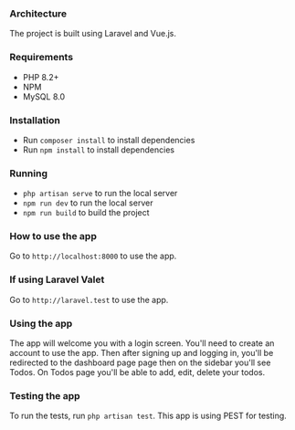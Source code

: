 ### Architecture
The project is built using Laravel and Vue.js.

### Requirements
- PHP 8.2+
- NPM
- MySQL 8.0

### Installation
- Run `composer install` to install dependencies
- Run `npm install` to install dependencies

### Running
- `php artisan serve` to run the local server
- `npm run dev` to run the local server
- `npm run build` to build the project

### How to use the app
Go to `http://localhost:8000` to use the app.

### If using Laravel Valet
Go to `http://laravel.test` to use the app.

### Using the app
The app will welcome you with a login screen. You'll need to create an account to use the app.
Then after signing up and logging in, you'll be redirected to the dashboard page page then on the sidebar you'll see Todos.
On Todos page you'll be able to add, edit, delete your todos.

### Testing the app
To run the tests, run `php artisan test`.
This app is using PEST for testing.
